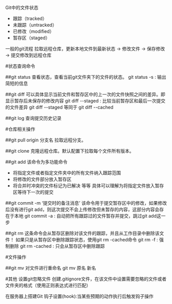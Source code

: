 Git中的文件状态
- 跟踪（tracked）
- 未跟踪（untracked）
- 已修改（modified）
- 暂存区（staged）

一般的git流程
拉取远程仓库，更新本地文件到最新状态 -> 修改文件 -> 保存修改 -> 提交修改到远程仓库

#状态查询命令

##git status
查看状态，查看当前git文件夹下的文件的状态。
git status -s : 输出简短的信息


##git diff
可以具体显示当前文件和暂存区中的上一次的文件快照之间的差异。即显示暂存后未保存的修改内容
git diff --staged : 比较当前暂存区和最后一次提交的文件差异
git diff --staged 等同于 git diff --cached


##git log
查询提交历史记录

#仓库相关操作

##git pull origin 分支名
拉取远程分支。

##git clone <url>
克隆远程仓库。默认配置下拉取每个文件所有版本。

##git add <fileNames>
该命令为多功能命令
- 将指定文件或者指定文件夹中的所有文件纳入跟踪范围
- 将修改的文件部分放入暂存区
- 将合并时冲突的文件标记为已解决
等等
具体可以理解为将指定文件放入暂存区等待下一次的提交

##git commit -m ‘提交时的备注消息’
该命令用于提交暂存区中的修改，如果修改后没有进行git add，则这次提交不会上传修改但未暂存的内容，这部分内容会存在于本地
git commit -a : 自动把所有跟踪过的文件暂存并提交，跳过git add这一步

##git rm
这条命令会从暂存区删除对该文件的跟踪，并且从工作目录中删除该文件！
如果只是从暂存区中删除跟踪状态，使用git rm -cached命令
git rm -f <fileName> : 强制删除
git rm -cached <fileName> : 只会从暂存区中删除跟踪

#文件操作

##git mv
对文件进行重命名
git mv 原名 新名

#其他
设置git忽略文件 
创建.gitignore文件，在该文件中设置需要忽略的文件或者文件夹的格式（使用正则表达式进行匹配）

在服务器上搭建Git
钩子设置(hook):当某些预期的动作执行后触发钩子操作
